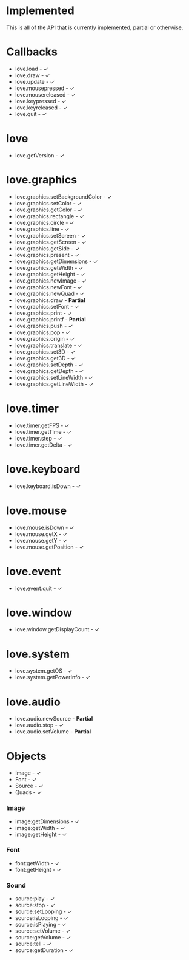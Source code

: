 # Implemented
This is all of the API that is currently implemented, partial or otherwise.

# Callbacks

* love.load - ✓
* love.draw - ✓
* love.update - ✓
* love.mousepressed - ✓
* love.mousereleased - ✓
* love.keypressed - ✓
* love.keyreleased - ✓
* love.quit - ✓

# love

* love.getVersion - ✓

# love.graphics

* love.graphics.setBackgroundColor - ✓
* love.graphics.setColor - ✓
* love.graphics.getColor - ✓
* love.graphics.rectangle - ✓
* love.graphics.circle - ✓
* love.graphics.line - ✓
* love.graphics.setScreen - ✓
* love.graphics.getScreen - ✓
* love.graphics.getSide - ✓
* love.graphics.present - ✓
* love.graphics.getDimensions - ✓
* love.graphics.getWidth - ✓
* love.graphics.getHeight - ✓
* love.graphics.newImage - ✓
* love.graphics.newFont - ✓
* love.graphics.newQuad - ✓
* love.graphics.draw - **Partial**
* love.graphics.setFont - ✓
* love.graphics.print - ✓
* love.graphics.printf - **Partial**
* love.graphics.push - ✓
* love.graphics.pop - ✓
* love.graphics.origin - ✓
* love.graphics.translate - ✓
* love.graphics.set3D - ✓
* love.graphics.get3D - ✓
* love.graphics.setDepth - ✓
* love.graphics.getDepth - ✓
* love.graphics.setLineWidth - ✓
* love.graphics.getLineWidth - ✓

# love.timer

* love.timer.getFPS - ✓
* love.timer.getTime - ✓
* love.timer.step - ✓
* love.timer.getDelta - ✓

# love.keyboard

* love.keyboard.isDown - ✓

# love.mouse

* love.mouse.isDown - ✓
* love.mouse.getX - ✓
* love.mouse.getY - ✓
* love.mouse.getPosition - ✓

# love.event

* love.event.quit - ✓

# love.window

* love.window.getDisplayCount - ✓

# love.system

* love.system.getOS - ✓
* love.system.getPowerInfo - ✓

# love.audio

* love.audio.newSource - **Partial**
* love.audio.stop - ✓
* love.audio.setVolume - **Partial**

# Objects

* Image - ✓
* Font - ✓
* Source - ✓
* Quads - ✓

### Image

* image:getDimensions - ✓
* image:getWidth - ✓
* image:getHeight - ✓

### Font

* font:getWidth - ✓
* font:getHeight - ✓

### Sound

* source:play - ✓
* source:stop - ✓
* source:setLooping - ✓
* source:isLooping - ✓
* source:isPlaying - ✓
* source:setVolume - ✓
* source:getVolume - ✓
* source:tell - ✓
* source:getDuration - ✓
